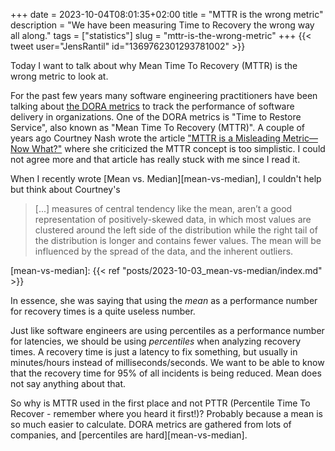 +++ 
date = 2023-10-04T08:01:35+02:00
title = "MTTR is the wrong metric"
description = "We have been measuring Time to Recovery the wrong way all along."
tags = ["statistics"]
slug = "mttr-is-the-wrong-metric"
+++
{{< tweet user="JensRantil" id="1369762301293781002" >}}

Today I want to talk about why Mean Time To Recovery (MTTR) is the wrong metric
to look at.

For the past few years many software engineering practitioners have been
talking about [the DORA metrics][dora] to track the performance of software
delivery in organizations.  One of the DORA metrics is "Time to Restore
Service", also known as "Mean Time To Recovery (MTTR)". A couple of years ago
Courtney Nash wrote the article ["MTTR is a Misleading Metric—Now
What?"][now-what] where she criticized the MTTR concept is too simplistic. I
could not agree more and that article has really stuck with me since I read it.

[dora]: https://cloud.google.com/blog/products/devops-sre/using-the-four-keys-to-measure-your-devops-performance
[now-what]: https://www.verica.io/blog/mttr-is-a-misleading-metric-now-what/

When I recently wrote [Mean vs. Median][mean-vs-median], I couldn't help but
think about Courtney's

> [...] measures of central tendency like the mean, aren’t a good
> representation of positively-skewed data, in which most values are clustered
> around the left side of the distribution while the right tail of the
> distribution is longer and contains fewer values. The mean will be influenced
> by the spread of the data, and the inherent outliers.

[mean-vs-median]: {{< ref "posts/2023-10-03_mean-vs-median/index.md" >}}

In essence, she was saying that using the _mean_ as a performance number for
recovery times is a quite useless number.

Just like software engineers are using percentiles as a performance number for
latencies, we should be using _percentiles_ when analyzing recovery times. A
recovery time is just a latency to fix something, but usually in minutes/hours
instead of milliseconds/seconds.  We want to be able to know that the recovery
time for 95% of all incidents is being reduced. Mean does not say anything
about that.

So why is MTTR used in the first place and not PTTR (Percentile Time To
Recover - remember where you heard it first!)? Probably because a mean is so
much easier to calculate. DORA metrics are gathered from lots of companies, and
[percentiles are hard][mean-vs-median].
